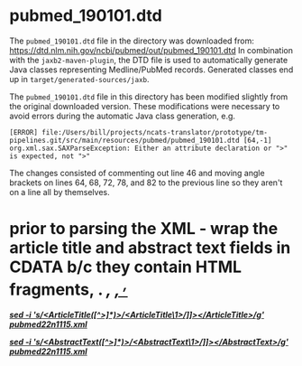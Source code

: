 
# pubmed_190101.dtd

The `pubmed_190101.dtd` file in the directory was downloaded from: https://dtd.nlm.nih.gov/ncbi/pubmed/out/pubmed_190101.dtd
In combination with the `jaxb2-maven-plugin`, the DTD file is used to automatically generate Java classes representing Medline/PubMed records.
Generated classes end up in `target/generated-sources/jaxb`.

The `pubmed_190101.dtd` file in this directory has been modified slightly from the original downloaded version. These modifications were necessary to avoid errors during the automatic Java class generation, e.g.

```
[ERROR] file:/Users/bill/projects/ncats-translator/prototype/tm-pipelines.git/src/main/resources/pubmed/pubmed_190101.dtd [64,-1]
org.xml.sax.SAXParseException: Either an attribute declaration or ">" is expected, not ">"
```

The changes consisted of commenting out line 46 and moving angle brackets on lines 64, 68, 72, 78, and 82 to the previous line so they aren't on a line all by themselves.


# prior to parsing the XML - wrap the article title and abstract text fields in CDATA b/c they contain HTML fragments, <b>. <i>, <u>, <sup>, <sub>

sed -i 's/<ArticleTitle\([^>]*\)>/<ArticleTitle\1><![CDATA[/g' pubmed22n1115.xml
sed -i 's/<\/ArticleTitle>/]]><\/ArticleTitle>/g' pubmed22n1115.xml

sed -i 's/<AbstractText\([^>]*\)>/<AbstractText\1><![CDATA[/g' pubmed22n1115.xml
sed -i 's/<\/AbstractText>/]]><\/AbstractText>/g' pubmed22n1115.xml

